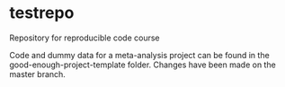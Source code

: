 # testrepo
Repository for reproducible code course

Code and dummy data for a meta-analysis project can be found in the good-enough-project-template folder.
Changes have been made on the master branch.
